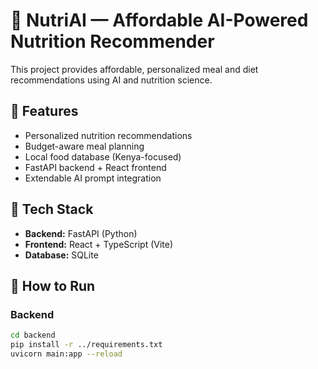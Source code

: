 # 🍎 NutriAI — Affordable AI-Powered Nutrition Recommender

This project provides affordable, personalized meal and diet recommendations using AI and nutrition science.

## 🚀 Features
- Personalized nutrition recommendations
- Budget-aware meal planning
- Local food database (Kenya-focused)
- FastAPI backend + React frontend
- Extendable AI prompt integration

## 🧠 Tech Stack
- **Backend:** FastAPI (Python)
- **Frontend:** React + TypeScript (Vite)
- **Database:** SQLite

## 🏃 How to Run

### Backend
```bash
cd backend
pip install -r ../requirements.txt
uvicorn main:app --reload
